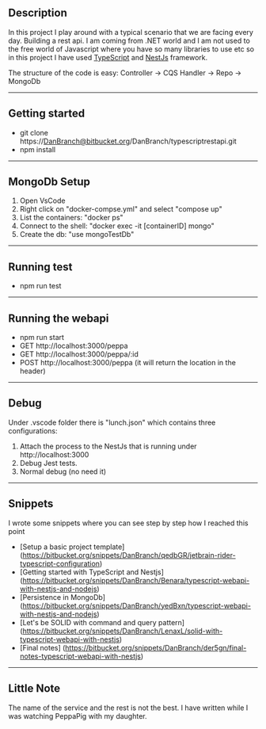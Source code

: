 ## Description

In this project I play around with a typical scenario that we are facing every day.
Building a rest api. I am coming from .NET world and I am not used to the free world of Javascript where you have so many libraries to use etc so in this project I have used [TypeScript](https://www.typescriptlang.org/) and [NestJs](https://nestjs.com/) framework.

The structure of the code is easy:
Controller -> CQS Handler -> Repo -> MongoDb

---

## Getting started

* git clone https://DanBranch@bitbucket.org/DanBranch/typescriptrestapi.git
* npm install

---

## MongoDb Setup

1. Open VsCode
2. Right click on "docker-compse.yml" and select "compose up"
3. List the containers: "docker ps"
4. Connect to the shell: "docker exec -it [containerID] mongo"
5. Create the db: "use mongoTestDb"

---

## Running test

* npm run test

---

## Running the webapi

* npm run start
* GET  http://localhost:3000/peppa
* GET  http://localhost:3000/peppa/:id
* POST http://localhost:3000/peppa (it will return the location in the header)

---
## Debug

Under .vscode folder there is "lunch.json" which contains three configurations:
1. Attach the process to the NestJs that is running under http://localhost:3000
2. Debug Jest tests.
3. Normal debug (no need it)

---

## Snippets

I wrote some snippets where you can see step by step how I reached this point
* [Setup a basic project template] (https://bitbucket.org/snippets/DanBranch/qedbGR/jetbrain-rider-typescript-configuration)
* [Getting started with TypeScript and Nestjs] (https://bitbucket.org/snippets/DanBranch/Benara/typescript-webapi-with-nestjs-and-nodejs)
* [Persistence in MongoDb] (https://bitbucket.org/snippets/DanBranch/yedBxn/typescript-webapi-with-nestjs-and-nodejs)
* [Let's be SOLID with command and query pattern] (https://bitbucket.org/snippets/DanBranch/LenaxL/solid-with-typescript-webapi-with-nestjs)
* [Final notes] (https://bitbucket.org/snippets/DanBranch/der5gn/final-notes-typescript-webapi-with-nestjs)

---

## Little Note

The name of the service and the rest is not the best. I have written while I was watching PeppaPig with my daughter.

